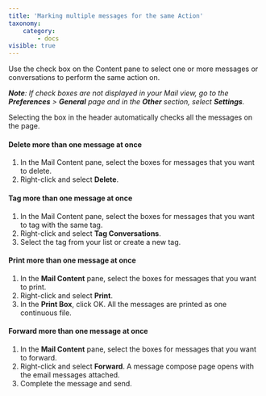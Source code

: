 ```yaml
---
title: 'Marking multiple messages for the same Action'
taxonomy:
    category:
        - docs
visible: true
---
```


Use the check box on the Content pane to select one or more messages or conversations to perform the same action on.

_**Note**: If check boxes are not displayed in your Mail view, go to the **Preferences** > **General** page and in the **Other** section, select **Settings**._

Selecting the box in the header automatically checks all the messages on the page.

#### Delete more than one message at once
1. In the Mail Content pane, select the boxes for messages that you want to delete.
2. Right-click and select **Delete**.

#### Tag more than one message at once
1. In the Mail Content pane, select the boxes for messages that you want to tag with the same tag.
2. Right-click and select **Tag Conversations**.
3. Select the tag from your list or create a new tag.

#### Print more than one message at once
1. In the **Mail Content** pane, select the boxes for messages that you want to print.
2. Right-click and select **Print**.
3. In the **Print Box**, click OK. All the messages are printed as one continuous file.

#### Forward more than one message at once
1. In the **Mail Content** pane, select the boxes for messages that you want to forward.
2. Right-click and select **Forward**. A message compose page opens with the email messages attached.
3. Complete the message and send.

